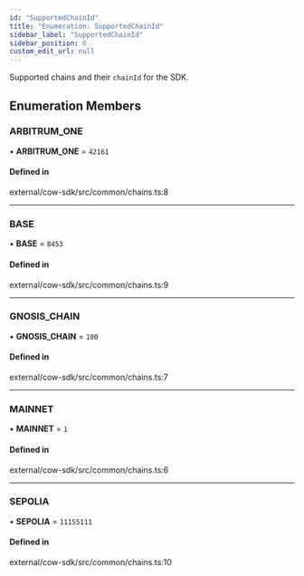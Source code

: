 ```yaml
---
id: "SupportedChainId"
title: "Enumeration: SupportedChainId"
sidebar_label: "SupportedChainId"
sidebar_position: 0
custom_edit_url: null
---
```


Supported chains and their `chainId` for the SDK.

## Enumeration Members

### ARBITRUM\_ONE

• **ARBITRUM\_ONE** = ``42161``

#### Defined in

external/cow-sdk/src/common/chains.ts:8

___

### BASE

• **BASE** = ``8453``

#### Defined in

external/cow-sdk/src/common/chains.ts:9

___

### GNOSIS\_CHAIN

• **GNOSIS\_CHAIN** = ``100``

#### Defined in

external/cow-sdk/src/common/chains.ts:7

___

### MAINNET

• **MAINNET** = ``1``

#### Defined in

external/cow-sdk/src/common/chains.ts:6

___

### SEPOLIA

• **SEPOLIA** = ``11155111``

#### Defined in

external/cow-sdk/src/common/chains.ts:10
